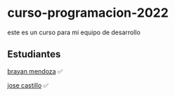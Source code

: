# curso-programacion-2022
este es un curso para mi equipo de desarrollo

## Estudiantes

 [brayan mendoza](https://github.com/DevBr07) ✅
 
[jose castillo](https://github.com/DevJg26) ✅

